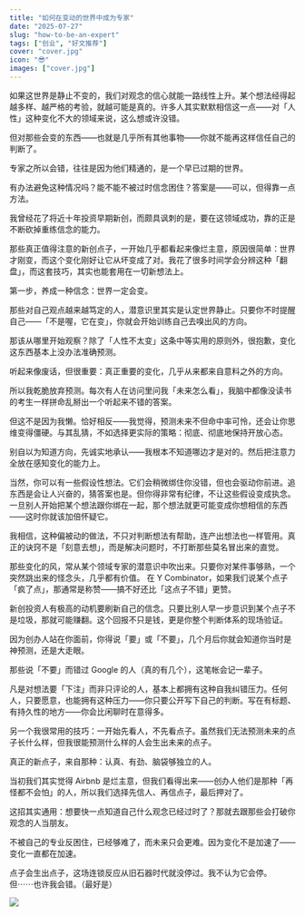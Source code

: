 ```yaml
---
title: "如何在变动的世界中成为专家"
date: "2025-07-27"
slug: "how-to-be-an-expert"
tags: ["创业", "好文推荐"]
cover: "cover.jpg"
icon: "😎"
images: ["cover.jpg"]
---
```

如果这世界是静止不变的，我们对观念的信心就能一路线性上升。某个想法经得起越多样、越严格的考验，就越可能是真的。许多人其实默默相信这一点——对「人性」这种变化不大的领域来说，这么想或许没错。



但对那些会变的东西——也就是几乎所有其他事物——你就不能再这样信任自己的判断了。



专家之所以会错，往往是因为他们精通的，是一个早已过期的世界。



有办法避免这种情况吗？能不能不被过时信念困住？答案是——可以，但得靠一点方法。



我曾经花了将近十年投资早期新创，而颇具讽刺的是，要在这领域成功，靠的正是不断砍掉重练信念的能力。



那些真正值得注意的新创点子，一开始几乎都看起来像烂主意，原因很简单：世界才刚变，而这个变化刚好让它从坏变成了对。我花了很多时间学会分辨这种「翻盘」，而这套技巧，其实也能套用在一切新想法上。



第一步，养成一种信念：世界一定会变。



那些对自己观点越来越笃定的人，潜意识里其实是认定世界静止。只要你不时提醒自己——「不是喔，它在变」，你就会开始训练自己去嗅出风的方向。



那该从哪里开始观察？除了「人性不太变」这条中等实用的原则外，很抱歉，变化这东西基本上没办法准确预测。



听起来像废话，但很重要：真正重要的变化，几乎从来都来自意料之外的方向。



所以我乾脆放弃预测。每次有人在访问里问我「未来怎么看」，我脑中都像没读书的考生一样拼命乱掰出一个听起来不错的答案。



但这不是因为我懒。恰好相反——我觉得，预测未来不但命中率可怜，还会让你思维变得僵硬。与其乱猜，不如选择更实际的策略：彻底、彻底地保持开放心态。



别自以为知道方向，先诚实地承认——我根本不知道哪边才是对的。然后把注意力全放在感知变化的能力上。



当然，你可以有一些假设性想法。它们会稍微绑住你没错，但也会驱动你前进。追东西是会让人兴奋的，猜答案也是。但你得非常有纪律，不让这些假设变成执念。
一旦别人开始把某个想法跟你绑在一起，那个想法就更可能变成你想相信的东西——这时你就该加倍怀疑它。



我相信，这种偏被动的做法，不只对判断想法有帮助，连产出想法也一样管用。真正的诀窍不是「刻意去想」，而是解决问题时，不打断那些莫名冒出来的直觉。



那些变化的风，常从某个领域专家的潜意识中吹出来。只要你对某件事够熟，一个突然跳出来的怪念头，几乎都有价值。
在 Y Combinator，如果我们说某个点子「疯了点」，那通常是称赞——搞不好还比「这点子不错」更赞。



新创投资人有极高的动机要刷新自己的信念。只要比别人早一步意识到某个点子不是垃圾，那就可能赚翻。这个回报不只是钱，更是你整个判断体系的现场验证。



因为创办人站在你面前，你得说「要」或「不要」，几个月后你就会知道你当时是神预测，还是大走眼。



那些说「不要」而错过 Google 的人（真的有几个），这笔帐会记一辈子。



凡是对想法要「下注」而非只评论的人，基本上都拥有这种自我纠错压力。任何人，只要愿意，也能拥有这种压力——你只要公开写下自己的判断。写在有标题、有持久性的地方——你会比闲聊时在意得多。



另一个我很常用的技巧：一开始先看人，不先看点子。虽然我们无法预测未来的点子长什么样，但我很能预测什么样的人会生出未来的点子。



真正的新点子，来自那种：认真、有劲、脑袋够独立的人。



当初我们其实觉得 Airbnb 是烂主意，但我们看得出来——创办人他们是那种「再怪都不会怕」的人，所以我们选择先信人、再信点子，最后押对了。



这招其实通用：想要快一点知道自己什么观念已经过时了？那就去跟那些会打破你观念的人当朋友。



不被自己的专业反困住，已经够难了，而未来只会更难。因为变化不是加速了——变化一直都在加速。



点子会生出点子，这场连锁反应从旧石器时代就没停过。我不认为它会停。
但⋯⋯也许我会错。（最好是）




![](https://prod-files-secure.s3.us-west-2.amazonaws.com/112d0858-5090-4d34-a606-b75eb8d65fd2/46476355-9cf3-4e99-9b7a-3531bc426380/1000202064.png?X-Amz-Algorithm=AWS4-HMAC-SHA256&X-Amz-Content-Sha256=UNSIGNED-PAYLOAD&X-Amz-Credential=ASIAZI2LB46667D6XYRY%2F20250911%2Fus-west-2%2Fs3%2Faws4_request&X-Amz-Date=20250911T221153Z&X-Amz-Expires=3600&X-Amz-Security-Token=IQoJb3JpZ2luX2VjEKb%2F%2F%2F%2F%2F%2F%2F%2F%2F%2FwEaCXVzLXdlc3QtMiJHMEUCICKznpzgx%2ByyfvfDidUZZnQgwQu633xC%2B1np7pk4ABBGAiEAoHNSzw3%2BjXdXB8R3ZLcmjH%2BQINHlNj90%2FpO5V1kNVmEq%2FwMIHxAAGgw2Mzc0MjMxODM4MDUiDEBRsfEsHtmqr6E2PyrcA%2BBGO77kgRu1pkyJtvvDq%2B0uB18Fj4StFSh%2FVjdGnPWU5WCB4TqVuLpliKHPlick2p2wJ7fNsz0hiLvOrAu9oR8gkVRNvp7pA1OW0YkyWyxNX6LTUgDKH6fntJPHuLqkl4UlL8WZ%2BBIKRKhMyV%2FXQ6%2FwRraEPwFAij3c%2Fr%2BfwFyA4vt3qdJBmL3Nf9QnXIn7HJleKL3y7fcKRioviTM2rGf%2FtoQzrpWERaVWAGyaBRwthNS4kcEE%2FLhSovHBULqvg%2FH1Qqn9bYUnFCN7gUenfyIubzW86g417g1sp61wIVSyDVvPEJUFeGXGQNQJwISUuG0%2B0bjLsLNg4yFfvQe3MaOW3SwFFhQw4iJzweogIETz49b632yff65ni26Y1FdTMT9N%2BSrj6tfZ4PNHQ0cmOVK7U6k3UKWjPVKKM6KtJBdwi3gy0CC%2FbcLSxC0A7l704DrBu7dSSENRbmfgefFsdk1Isz%2FWB%2F9NeVpXUcfGM4joj35Abb%2FH0dylr%2FjJ5UUxi%2FZiMnnTOZCMwGsAFA7L7PcdEhdT%2BurxODIkU0lLK9dw6B0d7NnPQRuqbyh6Gsl5tIfc3RM0YvtvqF%2BVFnR3CFx38sDnIicfzdyGpndIoNwdpeXVPI34CqTpZ%2F2UMKGFjcYGOqUB7tMJMeohI2TDU%2BhClR6QlMof4zolMzc%2F1hmx8awxg01WKSIj2NrROeODvyyfcQ0zBkiPr%2BX9V91hk2nh0wuGT01PysAJVaQLnTn%2Bn8sjZSmdKoFZw3yjEnoFjPu%2Bo%2F3Sj0DdBE3EiIqy7rLkCfCtTb7pViAfP%2B42g4HwsuBSNHjcaBU7L4KrgIIGJRdGd4OSeusSaHGAdQPX%2FgyOCusLPejutPnT&X-Amz-Signature=e8ed32745160cbcaf4501dcb1b8b31333aad9b687e2955a7490525e8a8b8b964&X-Amz-SignedHeaders=host&x-amz-checksum-mode=ENABLED&x-id=GetObject)

